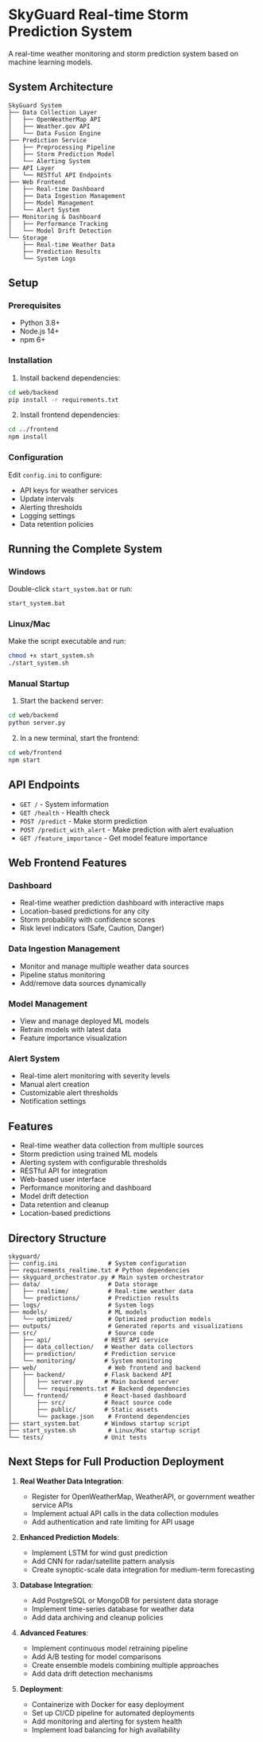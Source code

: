 # SkyGuard Real-time Storm Prediction System

A real-time weather monitoring and storm prediction system based on machine learning models.

## System Architecture

```
SkyGuard System
├── Data Collection Layer
│   ├── OpenWeatherMap API
│   ├── Weather.gov API
│   └── Data Fusion Engine
├── Prediction Service
│   ├── Preprocessing Pipeline
│   ├── Storm Prediction Model
│   └── Alerting System
├── API Layer
│   └── RESTful API Endpoints
├── Web Frontend
│   ├── Real-time Dashboard
│   ├── Data Ingestion Management
│   ├── Model Management
│   └── Alert System
├── Monitoring & Dashboard
│   ├── Performance Tracking
│   └── Model Drift Detection
└── Storage
    ├── Real-time Weather Data
    ├── Prediction Results
    └── System Logs
```

## Setup

### Prerequisites
- Python 3.8+
- Node.js 14+
- npm 6+

### Installation

1. Install backend dependencies:
```bash
cd web/backend
pip install -r requirements.txt
```

2. Install frontend dependencies:
```bash
cd ../frontend
npm install
```

### Configuration

Edit `config.ini` to configure:
- API keys for weather services
- Update intervals
- Alerting thresholds
- Logging settings
- Data retention policies

## Running the Complete System

### Windows
Double-click `start_system.bat` or run:
```bash
start_system.bat
```

### Linux/Mac
Make the script executable and run:
```bash
chmod +x start_system.sh
./start_system.sh
```

### Manual Startup
1. Start the backend server:
```bash
cd web/backend
python server.py
```

2. In a new terminal, start the frontend:
```bash
cd web/frontend
npm start
```

## API Endpoints

- `GET /` - System information
- `GET /health` - Health check
- `POST /predict` - Make storm prediction
- `POST /predict_with_alert` - Make prediction with alert evaluation
- `GET /feature_importance` - Get model feature importance

## Web Frontend Features

### Dashboard
- Real-time weather prediction dashboard with interactive maps
- Location-based predictions for any city
- Storm probability with confidence scores
- Risk level indicators (Safe, Caution, Danger)

### Data Ingestion Management
- Monitor and manage multiple weather data sources
- Pipeline status monitoring
- Add/remove data sources dynamically

### Model Management
- View and manage deployed ML models
- Retrain models with latest data
- Feature importance visualization

### Alert System
- Real-time alert monitoring with severity levels
- Manual alert creation
- Customizable alert thresholds
- Notification settings

## Features

- Real-time weather data collection from multiple sources
- Storm prediction using trained ML models
- Alerting system with configurable thresholds
- RESTful API for integration
- Web-based user interface
- Performance monitoring and dashboard
- Model drift detection
- Data retention and cleanup
- Location-based predictions

## Directory Structure

```
skyguard/
├── config.ini              # System configuration
├── requirements_realtime.txt # Python dependencies
├── skyguard_orchestrator.py # Main system orchestrator
├── data/                   # Data storage
│   ├── realtime/           # Real-time weather data
│   └── predictions/        # Prediction results
├── logs/                   # System logs
├── models/                 # ML models
│   └── optimized/          # Optimized production models
├── outputs/                # Generated reports and visualizations
├── src/                    # Source code
│   ├── api/               # REST API service
│   ├── data_collection/   # Weather data collectors
│   ├── prediction/        # Prediction service
│   └── monitoring/        # System monitoring
├── web/                    # Web frontend and backend
│   ├── backend/           # Flask backend API
│   │   ├── server.py      # Main backend server
│   │   └── requirements.txt # Backend dependencies
│   └── frontend/          # React-based dashboard
│       ├── src/           # React source code
│       ├── public/        # Static assets
│       └── package.json    # Frontend dependencies
├── start_system.bat       # Windows startup script
├── start_system.sh         # Linux/Mac startup script
└── tests/                 # Unit tests
```

## Next Steps for Full Production Deployment

1. **Real Weather Data Integration**:
   - Register for OpenWeatherMap, WeatherAPI, or government weather service APIs
   - Implement actual API calls in the data collection modules
   - Add authentication and rate limiting for API usage

2. **Enhanced Prediction Models**:
   - Implement LSTM for wind gust prediction
   - Add CNN for radar/satellite pattern analysis
   - Create synoptic-scale data integration for medium-term forecasting

3. **Database Integration**:
   - Add PostgreSQL or MongoDB for persistent data storage
   - Implement time-series database for weather data
   - Add data archiving and cleanup policies

4. **Advanced Features**:
   - Implement continuous model retraining pipeline
   - Add A/B testing for model comparisons
   - Create ensemble models combining multiple approaches
   - Add data drift detection mechanisms

5. **Deployment**:
   - Containerize with Docker for easy deployment
   - Set up CI/CD pipeline for automated deployments
   - Add monitoring and alerting for system health
   - Implement load balancing for high availability